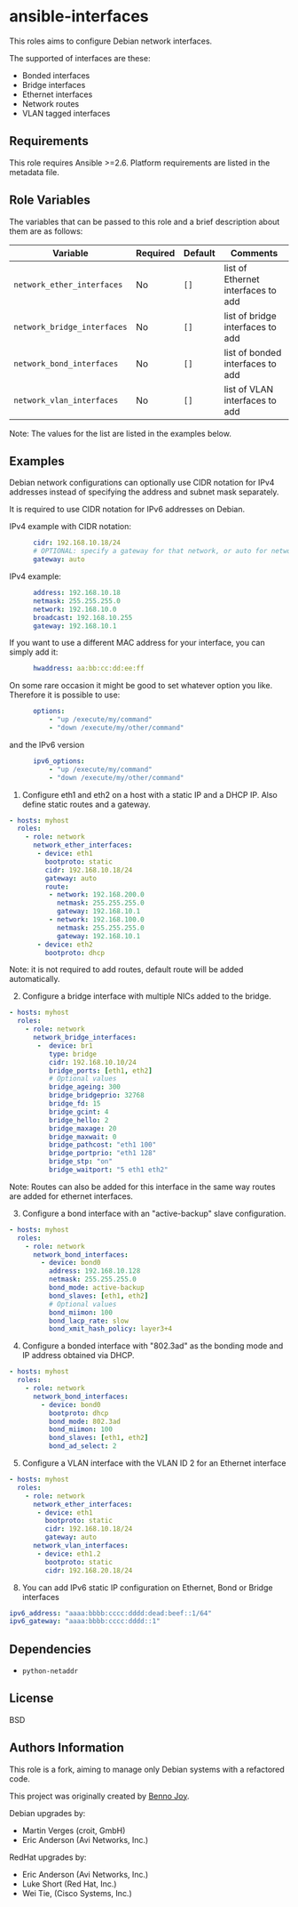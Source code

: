 # ansible-interfaces

This roles aims to configure Debian network interfaces.

The supported of interfaces are these:
-  Bonded interfaces
-  Bridge interfaces
-  Ethernet interfaces
-  Network routes
-  VLAN tagged interfaces

## Requirements

This role requires Ansible >=2.6. Platform requirements are listed
in the metadata file.

## Role Variables

The variables that can be passed to this role and a brief description about
them are as follows:

| Variable                    | Required | Default | Comments                           |
|-----------------------------|----------|---------|------------------------------------|
| `network_ether_interfaces`  | No       | `[]`    | list of Ethernet interfaces to add |
| `network_bridge_interfaces` | No       | `[]`    | list of bridge interfaces to add   |
| `network_bond_interfaces`   | No       | `[]`    | list of bonded interfaces to add   |
| `network_vlan_interfaces`   | No       | `[]`    | list of VLAN interfaces to add     |

Note: The values for the list are listed in the examples below.

## Examples

Debian network configurations can optionally use CIDR notation for IPv4 addresses instead of specifying the address and subnet mask separately.

It is required to use CIDR notation for IPv6 addresses on Debian.

IPv4 example with CIDR notation:
```yaml
      cidr: 192.168.10.18/24
      # OPTIONAL: specify a gateway for that network, or auto for network+1
      gateway: auto
```

IPv4 example:
```yaml
      address: 192.168.10.18
      netmask: 255.255.255.0
      network: 192.168.10.0
      broadcast: 192.168.10.255
      gateway: 192.168.10.1
```

If you want to use a different MAC address for your interface, you can simply add it:
```yaml
      hwaddress: aa:bb:cc:dd:ee:ff
```

On some rare occasion it might be good to set whatever option you like. Therefore it
is possible to use:
```yaml
      options:
          - "up /execute/my/command"
          - "down /execute/my/other/command"
```
and the IPv6 version
```yaml
      ipv6_options:
          - "up /execute/my/command"
          - "down /execute/my/other/command"
```

1) Configure eth1 and eth2 on a host with a static IP and a DHCP IP. Also
define static routes and a gateway.

```yaml
- hosts: myhost
  roles:
    - role: network
      network_ether_interfaces:
       - device: eth1
         bootproto: static
         cidr: 192.168.10.18/24
         gateway: auto
         route:
          - network: 192.168.200.0
            netmask: 255.255.255.0
            gateway: 192.168.10.1
          - network: 192.168.100.0
            netmask: 255.255.255.0
            gateway: 192.168.10.1
       - device: eth2
         bootproto: dhcp
```
Note: it is not required to add routes, default route will be added automatically.

2) Configure a bridge interface with multiple NICs added to the bridge.

```yaml
- hosts: myhost
  roles:
    - role: network
      network_bridge_interfaces:
       -  device: br1
          type: bridge
          cidr: 192.168.10.10/24
          bridge_ports: [eth1, eth2]
          # Optional values
          bridge_ageing: 300
          bridge_bridgeprio: 32768
          bridge_fd: 15
          bridge_gcint: 4
          bridge_hello: 2
          bridge_maxage: 20
          bridge_maxwait: 0
          bridge_pathcost: "eth1 100"
          bridge_portprio: "eth1 128"
          bridge_stp: "on"
          bridge_waitport: "5 eth1 eth2"
```
Note: Routes can also be added for this interface in the same way routes are
added for ethernet interfaces.

3) Configure a bond interface with an "active-backup" slave configuration.

```yaml
- hosts: myhost
  roles:
    - role: network
      network_bond_interfaces:
        - device: bond0
          address: 192.168.10.128
          netmask: 255.255.255.0
          bond_mode: active-backup
          bond_slaves: [eth1, eth2]
          # Optional values
          bond_miimon: 100
          bond_lacp_rate: slow
          bond_xmit_hash_policy: layer3+4
```

4) Configure a bonded interface with "802.3ad" as the bonding mode and IP
address obtained via DHCP.

```yaml
- hosts: myhost
  roles:
    - role: network
      network_bond_interfaces:
        - device: bond0
          bootproto: dhcp
          bond_mode: 802.3ad
          bond_miimon: 100
          bond_slaves: [eth1, eth2]
          bond_ad_select: 2
```

5) Configure a VLAN interface with the VLAN ID 2 for an Ethernet interface

```yaml
- hosts: myhost
  roles:
    - role: network
      network_ether_interfaces:
       - device: eth1
         bootproto: static
         cidr: 192.168.10.18/24
         gateway: auto
      network_vlan_interfaces:
       - device: eth1.2
         bootproto: static
         cidr: 192.168.20.18/24
```

8) You can add IPv6 static IP configuration on Ethernet, Bond or Bridge interfaces

```yaml
ipv6_address: "aaaa:bbbb:cccc:dddd:dead:beef::1/64"
ipv6_gateway: "aaaa:bbbb:cccc:dddd::1"
```

## Dependencies

- `python-netaddr`

## License

BSD

## Authors Information

This role is a fork, aiming to manage only Debian systems with a refactored code.

This project was originally created by [Benno Joy](https://github.com/bennojoy/network_interface).

Debian upgrades by:

* Martin Verges (croit, GmbH)
* Eric Anderson (Avi Networks, Inc.)

RedHat upgrades by:

* Eric Anderson (Avi Networks, Inc.)
* Luke Short (Red Hat, Inc.)
* Wei Tie, (Cisco Systems, Inc.)
